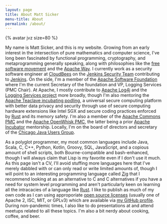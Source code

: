 ```yaml
---
layout: page
title: About Matt Sicker
menu-title: About
permalink: /about/
---
```


{% avatar jvz size=80 %}

My name is Matt Sicker, and this is my website.
Growing from an early interest in the intersection of pure mathematics and computer science, I've long been fascinated by functional programming, cryptography, and metaprogramming generally speaking, along with philosophies like the [free software movement][foss] and the [Apache Way][apacheway].
I currently work as a security software engineer at [CloudBees][cloudbees] on the [Jenkins Security Team][cert] contributing to [Jenkins][jenkins].
On the side, I'm a member of the [Apache Software Foundation][asf] where I'm the current Secretary of the foundation and VP, Logging Services (PMC Chair).
At Apache, I mostly contribute to [Apache Log4j][log4j] and the [Logging Services project][logging] more broadly, though I'm also mentoring the [Apache Teaclave incubating podling][teaclave], a universal secure computing platform with better data privacy and security through use of secure computing hardware extensions like Intel SGX and secure coding practices enforced by [Rust][rust] and its memory safety.
I'm also a member of the [Apache Commons PMC][commons] and the [Apache OpenWhisk PMC][openwhisk], the latter being a prior [Apache Incubator][incubator] mentorship.
Locally, I'm on the board of directors and secretary of the [Chicago Java Users Group][cjug].

As a polyglot programmer, my most common languages include Java, Scala, C, C++, Python, Kotlin, Groovy, SQL, JavaScript, and a copious amount of shell scripts, both Bourne-compatible and bash-enhanced, though I will always claim that Lisp is my favorite even if I don't use it much.
As this page isn't a CV, I'll avoid stuffing more languages here that I've merely dabbled with or can only read or write limited amounts of, though I will point to an interesting programming language called [Zig][zig] that I recommend looking at as an alternative to C and C alternatives if you have a need for system level programming and aren't particularly keen on learning all the intracacies of a language like [Rust][rust].
I like to publish as much of my own code as I can using approporiate [open source licenses][osi] (usually one of Apache 2, ISC, MIT, or GPLv3) which are available via [my GitHub profile][gh].
During non-pandemic times, I also like to do presentations at and attend meetups related to all these topics.
I'm also a bit nerdy about cooking, coffee, and beer.

[log4j]: https://logging.apache.org/log4j/
[logging]: https://logging.apache.org/
[gh]: https://github.com/jvz
[foss]: https://www.gnu.org/philosophy/free-sw.en.html
[asf]: https://www.apache.org/
[incubator]: https://incubator.apache.org/
[apacheway]: https://www.apache.org/foundation/how-it-works.html
[jenkins]: https://jenkins.io/
[cloudbees]: https://www.cloudbees.com/
[cert]: https://www.jenkins.io/security/team/
[teaclave]: https://teaclave.apache.org/
[zig]: https://ziglang.org/
[commons]: https://commons.apache.org/
[openwhisk]: https://openwhisk.apache.org/
[rust]: https://www.rust-lang.org/
[osi]: https://opensource.org/
[cjug]: https://cjug.org/
